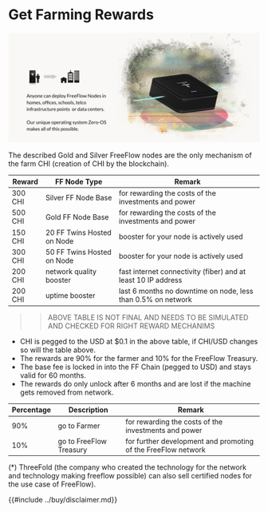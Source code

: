 # Get Farming Rewards

![](img/farmingrewards.png)  

The described Gold and Silver FreeFlow nodes are the only mechanism of the farm CHI (creation of CHI by the blockchain).

| Reward  | FF Node Type               | Remark                                                        |
| ------- | -------------------------- | ------------------------------------------------------------- |
| 300 CHI | Silver FF Node Base        | for rewarding the costs of the investments and power          |
| 500 CHI | Gold FF Node Base          | for rewarding the costs of the investments and power          |
| 150 CHI | 20 FF Twins Hosted on Node | booster for your node is actively used                        |
| 300 CHI | 50 FF Twins Hosted on Node | booster for your node is actively used                        |
| 200 CHI | network quality booster    | fast internet connectivity (fiber) and at least 10 IP address |
| 200 CHI | uptime booster             | last 6 months no downtime on node, less than 0.5% on network  |

>> ABOVE TABLE IS NOT FINAL AND NEEDS TO BE SIMULATED AND CHECKED FOR RIGHT REWARD MECHANIMS

- CHI is pegged to the USD at $0.1 in the above table, if CHI/USD changes so will the table above.
- The rewards are 90% for the farmer and 10% for the FreeFlow Treasury.
- The base fee is locked in into the FF Chain (pegged to USD) and stays valid for 60 months.
- The rewards do only unlock after 6 months and are lost if the machine gets removed from network.

| Percentage | Description             | Remark                                                       |
| ---------- | ----------------------- | ------------------------------------------------------------ |
| 90%        | go to Farmer            | for rewarding the costs of the investments and power         |
| 10%        | go to FreeFlow Treasury | for further development and promoting of the FreeFlow network |


(*) ThreeFold (the company who created the technology for the network and technology making freeflow possible) can also sell certified nodes for the use case of FreeFlow).


{{#include ../buy/disclaimer.md}}


